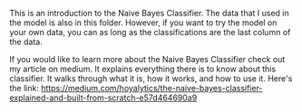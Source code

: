 This is an introduction to the Naive Bayes Classifier. The data that I used in the model is also in this folder. However, if you want to try the model on your own data, you can as long as the classifications are the last column of the data. 

If you would like to learn more about the Naive Bayes Classifier check out my article on medium. It explains everything there is to know about this classifier. It walks through what it is, how it works, and how to use it. Here's the link:
https://medium.com/hoyalytics/the-naive-bayes-classifier-explained-and-built-from-scratch-e57d464690a9


